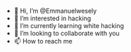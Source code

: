 - 👋 Hi, I’m @Emmanuelwesely
- 👀 I’m interested in hacking
- 🌱 I’m currently learning white hacking
- 💞️ I’m looking to collaborate with you
- 📫 How to reach me

<!---
Emmanuelwesely/Emmanuelwesely is a ✨ special ✨ repository because its `README.md` (this file) appears on your GitHub profile.
You can click the Preview link to take a look at your changes.
--->

